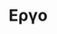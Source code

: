 ---
templateKey: 'work-page'
title: Εργο
titleEN: Work
description: Αντίθετα με αυτό που θεωρεί η πλειοψηφία, το Lorem Ipsum δεν είναι απλά ένα τυχαίο κείμενο. Οι ρίζες του βρίσκονται σε ένα κείμενο Λατινικής λογοτεχνίας του 45 π.Χ., φτάνοντας την ηλικία του πάνω από 2000 έτη.
descriptionEN: Contrary to popular belief, Lorem Ipsum is not simply random text. It has roots in a piece of classical Latin literature from 45 BC, making it over 2000 years old.
---